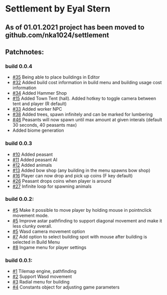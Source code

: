 # Settlement by Eyal Stern

  ## As of 01.01.2021 project has been moved to github.com/nka1024/settlement 
  
  
  ## Patchnotes:

  ### build 0.0.4
  - [#35](/../../issues/35) Being able to place buildings in Editor
  - [#32](/../../issues/32) Added build cost information in build menu and building usage cost information
  - [#34](/../../issues/34) Added Hammer Shop
  - [#15](/../../issues/15) Added Town Tent (hall). Added hotkey to toggle camera between tent and player (R default)
  - [#33](/../../issues/33) Added worker NPC
  - [#38](/../../issues/38) Added trees, spawn infinitely and can be marked for lumbering
  - [#46](/../../issues/46) Peasants will now spawn until max amount at given interals (default 30 seconds, 40 peasants max)
  - Added biome generation

  ### build 0.0.3
  - [#10](/../../issues/10) Added peasant 
  - [#11](/../../issues/11) Added peasant AI 
  - [#12](/../../issues/12) Added animals
  - [#13](/../../issues/13) Added bow shop (any building in the menu spawns bow shop) 
  - [#16](/../../issues/16) Player can now drop and pick up coins (F key default)
  - [#26](/../../issues/26) Peasant drops coins when player is around
  - [#27](/../../issues/27) Infinite loop for spawning animals

  ### build 0.0.2:
  - [#5](/../../pull/5) Make it possible to move player by holding mouse in pointnclick movement mode.
  - [#5](/../../pull/5) Improve astar pathfinding to support diagonal movement and make it less clunky overall.
  - [#5](/../../pull/5) Wasd camera movement option
  - [#7](/../../pull/7) Add option to select building spot with mouse after building is selected in Build Menu 
  - [#8](/../../pull/8) Ingame menu for player settings

  ### build 0.0.1:
  - [#1](/../../pull/1) Tilemap engine, pathfinding
  - [#2](/../../pull/2) Support Wasd movement
  - [#3](/../../pull/3) Radial menu for building
  - [#4](/../../pull/4) Constants object for adjusting game parameters
